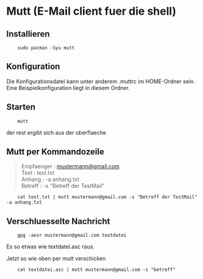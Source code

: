 # Mutt (E-Mail client fuer die shell)

## Installieren

``` 
    sudo pacman -Syu mutt 
```

## Konfiguration

Die Konfigurationsdatei kann unter anderem .muttrc im HOME-Ordner sein. 
Eine Beispielkonfiguration liegt in diesem Ordner.

## Starten

```
    mutt
```

der rest ergibt sich aus der oberflaeche

## Mutt per Kommandozeile

>Empfaenger  : mustermann@gmail.com  
>Text        : text.txt  
>Anhang      : -a anhang.txt  
>Betreff     : -s "Betreff der TestMail"  

```
    cat text.txt | mutt mustermann@gmail.com -s "Betreff der TestMail" -a anhang.txt  
```

## Verschluesselte Nachricht

```
    gpg -aesr mustermann@gmail.com textdatei
```

Es so etwas wie textdatei.asc raus.  

Jetzt so wie oben per mutt verschicken

```
    cat textdatei.asc | mutt mustermann@gmail.com -s "betreff"
```


